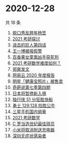 # 2020-12-28

共 18 条

<!-- BEGIN -->
<!-- 最后更新时间 Mon Dec 28 2020 18:11:37 GMT+0800 (CST) -->
1. [脱口秀反跨年杨笠](https://www.zhihu.com/search?q=杨笠)
1. [2021 考研探讨](https://www.zhihu.com/search?q=考研)
1. [进击的巨人第四话](https://www.zhihu.com/search?q=进击的巨人)
1. [王一博被报假警](https://www.zhihu.com/search?q=王一博)
1. [百香果女童案凶手获死刑](https://www.zhihu.com/search?q=百香果女童)
1. [2021 考研数学难度如何？](https://www.zhihu.com/search?q=考研数学)
1. [郑爽发文](https://www.zhihu.com/search?q=郑爽)
1. [网易云 2020 年度报告](https://www.zhihu.com/search?q=网易云)
1. [明星「健康宝照片」被售卖](https://www.zhihu.com/search?q=健康宝明星)
1. [奇葩说第七季第四期](https://www.zhihu.com/search?q=奇葩说)
1. [日本将暂停新入境](https://www.zhihu.com/search?q=日本)
1. [独行侠 51 分狂胜快船](https://www.zhihu.com/search?q=快船)
1. [勇士 129:128 险胜公牛](https://www.zhihu.com/search?q=勇士)
1. [三星手机国内销量](https://www.zhihu.com/search?q=三星)
1. [2021 考研数学](https://www.zhihu.com/search?q=考研数学)
1. [C 罗当选世纪最佳球员](https://www.zhihu.com/search?q=c罗)
1. [小米将取消附送充电器](https://www.zhihu.com/search?q=小米取消充电器)
1. [深圳无症状感染者](https://www.zhihu.com/search?q=深圳新增)
<!-- END -->
